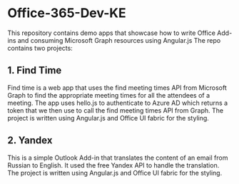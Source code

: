 # Office-365-Dev-KE
This repository contains demo apps that showcase how to write Office Add-ins and consuming Microsoft Graph resources using Angular.js
The repo contains two projects:
## 1. Find Time
Find time is a web app that uses the find meeting times API from Microsoft Graph to find the appropriate meeting times for all the attendees of a meeting.
The app uses hello.js to authenticate to Azure AD which returns a token that we then use to call the find meeting times API from Graph.
The project is written using Angular.js and Office UI fabric for the styling.
    
## 2. Yandex
This is a simple Outlook Add-in that translates the content of an email from Russian to English. It used the free Yandex API to handle the translation.
The project is written using Angular.js and Office UI fabric for the styling.
